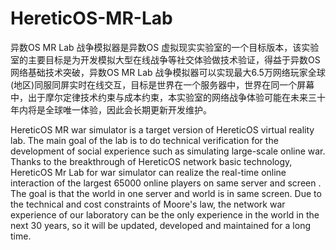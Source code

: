 # HereticOS-MR-Lab


   异数OS MR Lab 战争模拟器是异数OS 虚拟现实实验室的一个目标版本，该实验室的主要目标是为开发模拟大型在线战争等社交体验做技术验证，得益于异数OS网络基础技术突破，异数OS MR Lab 战争模拟器可以实现最大6.5万网络玩家全球(地区)同服同屏实时在线交互，目标是世界在一个服务器中，世界在同一个屏幕中，出于摩尔定律技术约束与成本约束，本实验室的网络战争体验可能在未来三十年内将是全球唯一体验，因此会长期更新开发维护。

   HereticOS MR  war simulator is a target version of HereticOS virtual reality lab. The main goal of the lab is to do technical verification for the development of social experience such as simulating large-scale online war. Thanks to the breakthrough of HereticOS network basic technology, HereticOS Mr Lab for war simulator can realize the real-time online interaction of the largest 65000 online players on same server and screen . The goal is that the world in one server and world is in same screen. Due to the technical and cost constraints of Moore's law, the network war experience of our laboratory can be the only experience in the world in the next 30 years, so it will be updated, developed and maintained for a long time.

